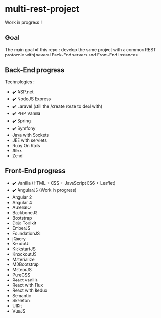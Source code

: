 # multi-rest-project

Work in progress !

## Goal

The main goal of this repo : develop the same project with a common REST protocole withj several Back-End servers and Front-End instances.

## Back-End progress

Technologies :

- :heavy_check_mark: ASP.net
- :heavy_check_mark: NodeJS Express
- :heavy_check_mark: Laravel (still the /create route to deal with)
- :heavy_check_mark: PHP Vanilla
- :heavy_check_mark: Spring
- :heavy_check_mark: Symfony
- Java with Sockets
- JEE with servlets
- Ruby On Rails
- Silex
- Zend

## Front-End progress

- :heavy_check_mark: Vanilla (HTML + CSS + JavaScript ES6 + Leaflet)
- :heavy_check_mark: AngularJS (Work in progress)
- Angular 2
- Angular 4
- AureliaIO
- BackboneJS
- Bootstrap
- Dojo Toolkit
- EmberJS
- FoundationJS
- jQuery
- KendoUI
- KickstartJS
- KnockoutJS
- Materialize
- MDBootstrap
- MeteorJS
- PureCSS
- React vanilla
- React with Flux
- React with Redux
- Semantic
- Skeleton
- UIKit
- VueJS
